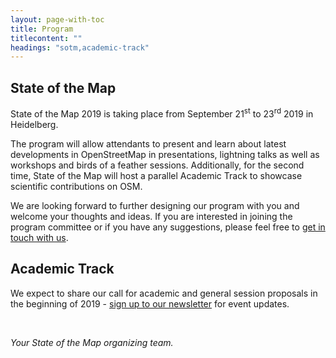 ```yaml
---
layout: page-with-toc
title: Program
titlecontent: ""
headings: "sotm,academic-track"
---
```


<h2 id="sotm">State of the Map</h2>

State of the Map <span class="numeral">2019</span> is taking place from September <span class="numeral">21</span><sup>st</sup> to <span class="numeral">23</span><sup>rd</sup> <span class="numeral">2019</span> in Heidelberg.

<!--
We are looking forward to designing a program with you - the OpenStreetMap community. Expect a call for session proposals to go out soon - <a href="{{site.baseurl}}/#newsletter">sign up for event updates</a> to get a notification.

For the second time, State of the Map will have a parallel Academic Track to showcase scientific contributions on OSM.
-->

The program will allow attendants to present and learn about latest developments in OpenStreetMap in presentations, lightning talks as well as workshops and birds of a feather sessions. Additionally, for the second time, State of the Map will host a parallel Academic Track to showcase scientific contributions on OSM.

We are looking forward to further designing our program with you and welcome your thoughts and ideas. If you are interested in joining the program committee or if you have any suggestions, please feel free to <a href="mailto:sotm@openstreetmap.org">get in touch with us</a>.

## Academic Track

We expect to share our call for academic and general session proposals in the beginning of <span class="numeral">2019</span> - <a href="{{site.baseurl}}/#newsletter">sign up to our newsletter</a> for event updates.

<br>

*Your State of the Map organizing team.*
